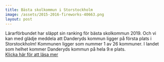 ```yaml
---
title: Bästa skolkommun i Storstockholm
image: /assets/2015-2016-fireworks-40663.png
layout: post
---
```


Lärarförbundet har släppt sin ranking för bästa skolkommun 2019. Och vi kan med glädje meddela att Danderyds kommun ligger på första plats i Storstockholm!
Kommunen ligger som nummer 1 av 26 kommuner. I landet som helhet kommer Danderyds kommun på hela 9:e plats.<br>
[Klicka här för att läsa mer](https://www.lararforbundet.se/basta-skolkommun/2019/danderyd)

